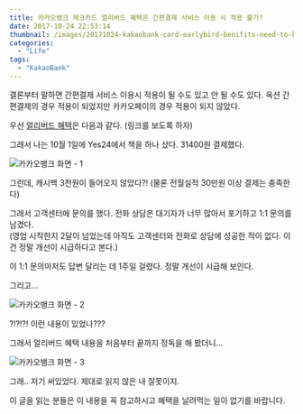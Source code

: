 ```yaml
---
title: 카카오뱅크 체크카드 얼리버드 혜택은 간편결제 서비스 이용 시 적용 불가?
date: 2017-10-24 22:53:14
thumbnail: /images/20171024-kakaobank-card-earlybird-benifits-need-to-know/IMG_1036.jpeg
categories:
  - "Life"
tags:
  - "KakaoBank"
---
```


결론부터 말하면 간편결제 서비스 이용시 적용이 될 수도 있고 안 될 수도 있다. 옥션 간편결제의 경우 적용이 되었지만 카카오페이의 경우 적용이 되지 않았다.

<!-- more -->

우선 [얼리버드 혜택](http://kakaobank-official.tistory.com/28)은 다음과 같다. (링크를 보도록 하자)

그래서 나는 10월 1일에 Yes24에서 책을 하나 샀다. 31400원 결제했다.

![카카오뱅크 화면 - 1](/images/20171024-kakaobank-card-earlybird-benifits-need-to-know/IMG_0959.jpg)

그런데, 캐시백 3천원이 들어오지 않았다?! (물론 전월실적 30만원 이상 결제는 충족한다)

그래서 고객센터에 문의를 했다. 전화 상담은 대기자가 너무 많아서 포기하고 1:1 문의를 남겼다.  
(영업 시작한지 2달이 넘었는데 아직도 고객센터와 전화로 상담에 성공한 적이 없다. 이건 정말 개선이 시급하다고 본다.)

이 1:1 문의마저도 답변 달리는 데 1주일 걸렸다. 정말 개선이 시급해 보인다.

그리고...

![카카오뱅크 화면 - 2](/images/20171024-kakaobank-card-earlybird-benifits-need-to-know/IMG_0951.jpg)

?!?!?! 이런 내용이 있었나???

그래서 얼리버드 혜택 내용을 처음부터 끝까지 정독을 해 봤더니...

![카카오뱅크 화면 - 3](/images/20171024-kakaobank-card-earlybird-benifits-need-to-know/IMG_0958.jpg)

그래.. 저기 써있었다. 제대로 읽지 않은 내 잘못이지.

이 글을 읽는 분들은 이 내용을 꼭 참고하시고 혜택을 날려먹는 일이 없기를 바랍니다.
